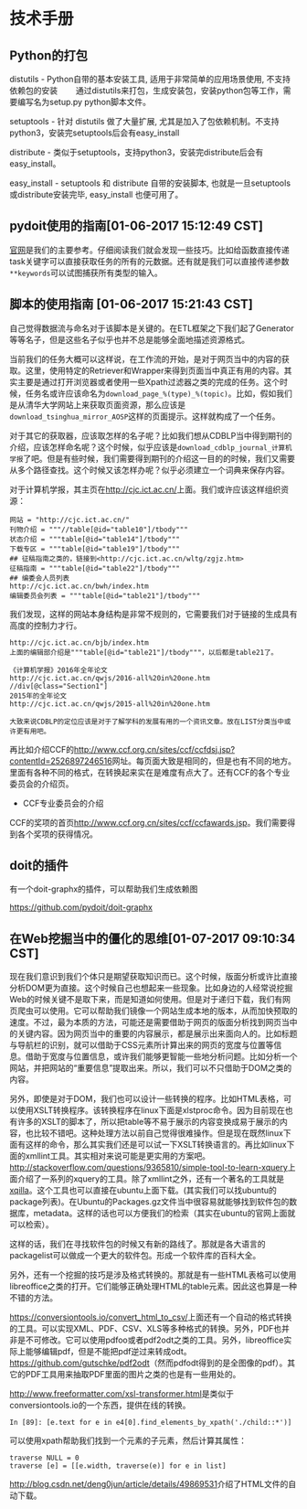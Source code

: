 # 技术手册

## Python的打包

distutils - Python自带的基本安装工具, 适用于非常简单的应用场景使用, 不支持依赖包的安装
　　通过distutils来打包，生成安装包，安装python包等工作，需要编写名为setup.py python脚本文件。

setuptools - 针对 distutils 做了大量扩展, 尤其是加入了包依赖机制。不支持python3，安装完setuptools后会有easy_install

distribute - 类似于setuptools，支持python3，安装完distribute后会有easy_install。

easy_install - setuptools 和 distribute 自带的安装脚本, 也就是一旦setuptools或distribute安装完毕, easy_install 也便可用了。


## pydoit使用的指南[01-06-2017 15:12:49 CST]

[官网](pydoit.org)是我们的主要参考。仔细阅读我们就会发现一些技巧。比如给函数直接传递task关键字可以直接获取任务的所有的元数据。还有就是我们可以直接传递参数`**keywords`可以试图捕获所有类型的输入。


## 脚本的使用指南 [01-06-2017 15:21:43 CST]

自己觉得数据流与命名对于该脚本是关键的。在ETL框架之下我们起了Generator等等名子，但是这些名子似乎也并不总是能够全面地描述资源格式。

当前我们的任务大概可以这样说，在工作流的开始，是对于网页当中的内容的获取。这里，使用特定的Retriever和Wrapper来得到页面当中真正有用的内容。其实主要是通过打开浏览器或者使用一些Xpath过滤器之类的完成的任务。这个时候，任务名或许应该命名为`download_page_%(type)_%(topic)`。比如，假如我们是从清华大学网站上来获取页面资源，那么应该是`download_tsinghua_mirror_AOSP`这样的页面提示。这样就构成了一个任务。

对于其它的获取器，应该取怎样的名子呢？比如我们想从CDBLP当中得到期刊的介绍，应该怎样命名呢？这个时候，似乎应该是`download_cdblp_journal_计算机学报`了吧。但是有些时候，我们需要得到期刊的介绍这一目的的时候，我们又需要从多个路径查找。这个时候又该怎样办呢？似乎必须建立一个词典来保存内容。

对于计算机学报，其主页在<http://cjc.ict.ac.cn/>上面。我们或许应该这样组织资源：

```
网站 = "http://cjc.ict.ac.cn/"
刊物介绍 = """//table[@id="table10"]/tbody"""
状态介绍 = """table[@id="table14"]/tbody"""
下载专区 = """table[@id="table19"]/tbody"""
## 征稿指南之类的，链接到<http://cjc.ict.ac.cn/wltg/zgjz.htm>
征稿指南 = """table[@id="table22"]/tbody"""
## 编委会人员列表
http://cjc.ict.ac.cn/bwh/index.htm
编辑委员会列表 = """table[@id="table21"]/tbody"""
```

我们发现，这样的网站本身结构是非常不规则的，它需要我们对于链接的生成具有高度的控制力才行。

```
http://cjc.ict.ac.cn/bjb/index.htm
上面的编辑部介绍是"""table[@id="table21"]/tbody"""，以后都是table21了。

《计算机学报》2016年全年论文
http://cjc.ict.ac.cn/qwjs/2016-all%20in%20one.htm
//div[@class="Section1"]
2015年的全年论文
http://cjc.ict.ac.cn/qwjs/2015-all%20in%20one.htm

大致来说CDBLP的定位应该是对于了解学科的发展有用的一个资讯文章。放在LIST分类当中或许更有用吧。
```


再比如介绍CCF的<http://www.ccf.org.cn/sites/ccf/ccfdsj.jsp?contentId=2526897246516>网址。每页面大致是相同的，但是也有不同的地方。里面有各种不同的格式，在转换起来实在是难度有点大了。还有CCF的各个专业委员会的介绍页。

* CCF专业委员会的介绍


CCF的奖项的首页<http://www.ccf.org.cn/sites/ccf/ccfawards.jsp>。我们需要得到各个奖项的获得情况。

## doit的插件

有一个doit-graphx的插件，可以帮助我们生成依赖图

<https://github.com/pydoit/doit-graphx>

## 在Web挖掘当中的僵化的思维[01-07-2017 09:10:34 CST]

现在我们意识到我们个体只是期望获取知识而已。这个时候，版面分析或许比直接分析DOM更为直接。这个时候自己也想起来一些现象。比如身边的人经常说挖掘Web的时候关键不是取下来，而是知道如何使用。但是对于递归下载，我们有网页爬虫可以使用。它可以帮助我们镜像一个网站生成本地的版本，从而加快预取的速度。不过，最为本质的方法，可能还是需要借助于网页的版面分析找到网页当中的关键内容。因为网页当中的重要的内容展示，都是展示出来面向人的。比如标题与导航栏的识别，就可以借助于CSS元素所计算出来的网页的宽度与位置等信息。借助于宽度与位置信息，或许我们能够更智能一些地分析问题。比如分析一个网站，并把网站的“重要信息”提取出来。所以，我们可以不只借助于DOM之类的内容。

另外，即使是对于DOM，我们也可以设计一些转换的程序。比如HTML表格，可以使用XSLT转换程序。该转换程序在linux下面是xlstproc命令。因为目前现在也有许多的XSLT的脚本了，所以把table等不易于展示的内容变换成易于展示的内容，也比较不错吧。这种处理方法以前自己觉得很难操作。但是现在既然linux下面有这样的命令，那么其实我们还是可以试一下XSLT转换语言的。再比如linux下面的xmllint工具。其实相对来说可能是更实用的方案吧。<http://stackoverflow.com/questions/9365810/simple-tool-to-learn-xquery>上面介绍了一系列的xquery的工具。除了xmllint之外，还有一个著名的工具就是[xqilla](http://xqilla.sourceforge.net/HomePage)。这个工具也可以直接在ubuntu上面下载。(其实我们可以找ubuntu的package列表)。在Ubuntu的Packages.gz文件当中很容易就能够找到软件包的数据库，metadata。这样的话也可以方便我们的检索（其实在ubuntu的官网上面就可以检索）。

这样的话，我们在寻找软件包的时候又有新的路线了。那就是各大语言的packagelist可以做成一个更大的软件包。形成一个软件库的百科大全。

另外，还有一个挖掘的技巧是涉及格式转换的。那就是有一些HTML表格可以使用libreoffice之类的打开。它们能够正确处理HTML的table元素。因此这也算是一种不错的方法。

<https://conversiontools.io/convert_html_to_csv/>上面还有一个自动的格式转换的工具。可以实现XML、PDF、CSV、XLS等多种格式的转换。另外，PDF也并非是不可修改。它可以使用pdfoo或者pdf2odt之类的工具。另外，libreoffice实际上能够编辑pdf，但是不能把pdf逆过来转成odt。<https://github.com/gutschke/pdf2odt>（然而pdfodt得到的是全图像的pdf）。其它的PDF工具用来抽取PDF里面的图片之类的也是有一些用处的。

<http://www.freeformatter.com/xsl-transformer.html>是类似于conversiontools.io的一个东西，提供在线的转换。

    In [89]: [e.text for e in e4[0].find_elements_by_xpath('./child::*')]

可以使用xpath帮助我们找到一个元素的子元素，然后计算其属性：

    traverse NULL = 0
    traverse [e] = [[e.width, traverse(e)] for e in list]

<http://blog.csdn.net/deng0jun/article/details/49869531>介绍了HTML文件的自动下载。
